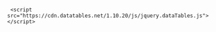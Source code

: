 
   <script src="https://code.jquery.com/jquery-3.3.1.js"></script>
     <script src="https://cdn.datatables.net/1.10.20/js/jquery.dataTables.js"></script>

<script>
    $(document).ready( function () {
      //window.alert('tst');
      $('#tbData').DataTable(
        {
          paging: false
        }
      );
      } );</script>